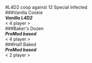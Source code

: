 #L4D2 coop against 12 Special Infected  
###Vanilla Cookie  
**_Vanilla L4D2_**  
< 4 player >  
###Baker's Dozen  
**_ProMod based_**  
< 4 player >  
###Half Baked    
**_ProMod based_**  
< 2 player >  



